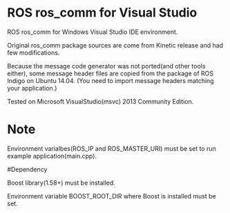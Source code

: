 # ROS ros_comm for Visual Studio

ROS ros_comm for Windows Visual Studio IDE environment. 

Original ros_comm package sources are come from Kinetic release and had few modifications.

Because the message code generator was not ported(and other tools either), some message header files are copied from the package of ROS Indigo on Ubuntu 14.04.
(You need to import message headers matching your application.)

Tested on Microsoft VisualStudio(msvc) 2013 Community Edition.

# Note

 Environment varialbes(ROS_IP and ROS_MASTER_URI) must be set to run example application(main.cpp).

#Dependency
 
 Boost library(1.58+) must be installed.
 
 Environment variable BOOST_ROOT_DIR where Boost is installed must be set.
